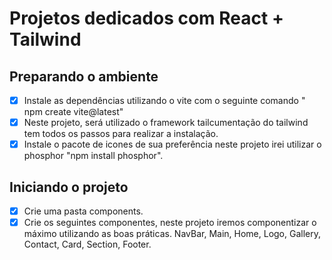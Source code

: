 # Projetos dedicados com React + Tailwind

## Preparando o ambiente 
- [x] Instale as dependências utilizando o vite com o seguinte comando " npm create vite@latest"   
- [x] Neste projeto, será utilizado o framework tailcumentação do tailwind tem todos os passos para realizar a instalação.
- [x] Instale o pacote de icones de sua preferência neste projeto irei utilizar o phosphor "npm install phosphor".
  
## Iniciando o projeto

- [x] Crie uma pasta components.
- [x] Crie os seguintes componentes, neste projeto iremos componentizar o máximo utilizando as boas práticas. NavBar, Main, Home, Logo, Gallery, Contact, Card, Section, Footer. 